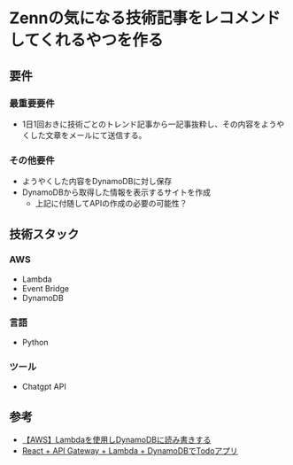 # Zennの気になる技術記事をレコメンドしてくれるやつを作る

## 要件

### 最重要要件
- 1日1回おきに技術ごとのトレンド記事から一記事抜粋し、その内容をようやくした文章をメールにて送信する。

### その他要件
- ようやくした内容をDynamoDBに対し保存
- DynamoDBから取得した情報を表示するサイトを作成
  - 上記に付随してAPIの作成の必要の可能性？

## 技術スタック

### AWS
- Lambda
- Event Bridge
- DynamoDB

### 言語
- Python

### ツール
- Chatgpt API


## 参考
- [【AWS】Lambdaを使用しDynamoDBに読み書きする](https://zenn.dev/enumura/articles/71d88d98bc7052)
- [React + API Gateway + Lambda + DynamoDBでTodoアプリ](https://qiita.com/chain792/items/97d5dfd5a1b40ac63e05)
